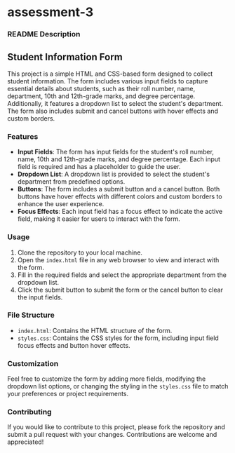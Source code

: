 # assessment-3
### README Description

## Student Information Form

This project is a simple HTML and CSS-based form designed to collect student information. The form includes various input fields to capture essential details about students, such as their roll number, name, department, 10th and 12th-grade marks, and degree percentage. Additionally, it features a dropdown list to select the student's department. The form also includes submit and cancel buttons with hover effects and custom borders.

### Features
- **Input Fields**: The form has input fields for the student's roll number, name, 10th and 12th-grade marks, and degree percentage. Each input field is required and has a placeholder to guide the user.
- **Dropdown List**: A dropdown list is provided to select the student's department from predefined options.
- **Buttons**: The form includes a submit button and a cancel button. Both buttons have hover effects with different colors and custom borders to enhance the user experience.
- **Focus Effects**: Each input field has a focus effect to indicate the active field, making it easier for users to interact with the form.

### Usage
1. Clone the repository to your local machine.
2. Open the `index.html` file in any web browser to view and interact with the form.
3. Fill in the required fields and select the appropriate department from the dropdown list.
4. Click the submit button to submit the form or the cancel button to clear the input fields.

### File Structure
- `index.html`: Contains the HTML structure of the form.
- `styles.css`: Contains the CSS styles for the form, including input field focus effects and button hover effects.

### Customization
Feel free to customize the form by adding more fields, modifying the dropdown list options, or changing the styling in the `styles.css` file to match your preferences or project requirements.

### Contributing
If you would like to contribute to this project, please fork the repository and submit a pull request with your changes. Contributions are welcome and appreciated!